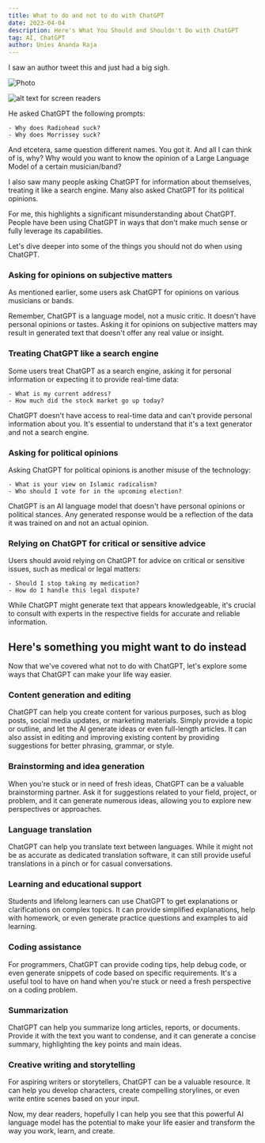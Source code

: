```yaml
---
title: What to do and not to do with ChatGPT
date: 2023-04-04
description: Here's What You Should and Shouldn't Do with ChatGPT
tag: AI, ChatGPT
author: Unies Ananda Raja
---
```


I saw an author tweet this and just had a big sigh.

<Image
  src="/images/mekitron.png"
  alt="Photo"
  width={100}
  height={100}
  priority
  className="next-image"
/>

![alt text for screen readers](/images/mekitron.png "Tweet")

He asked ChatGPT the following prompts:

```
- Why does Radiohead suck?
- Why does Morrissey suck?
```

And etcetera, same question different names. You got it. And all I can think of is, why? Why would you want to know the opinion of a Large Language Model of a certain musician/band? 

I also saw many people asking ChatGPT for information about themselves, treating it like a search engine. Many also asked ChatGPT for its political opinions.

For me, this highlights a significant misunderstanding about ChatGPT. People have been using ChatGPT in ways that don't make much sense or fully leverage its capabilities.

Let's dive deeper into some of the things you should not do when using ChatGPT.

### Asking for opinions on subjective matters
As mentioned earlier, some users ask ChatGPT for opinions on various musicians or bands.

Remember, ChatGPT is a language model, not a music critic. It doesn't have personal opinions or tastes. Asking it for opinions on subjective matters may result in generated text that doesn't offer any real value or insight.

### Treating ChatGPT like a search engine
Some users treat ChatGPT as a search engine, asking it for personal information or expecting it to provide real-time data:

```
- What is my current address?
- How much did the stock market go up today?
```

ChatGPT doesn't have access to real-time data and can't provide personal information about you. It's essential to understand that it's a text generator and not a search engine.

### Asking for political opinions
Asking ChatGPT for political opinions is another misuse of the technology:

```
- What is your view on Islamic radicalism?
- Who should I vote for in the upcoming election?
```

ChatGPT is an AI language model that doesn't have personal opinions or political stances. Any generated response would be a reflection of the data it was trained on and not an actual opinion.

### Relying on ChatGPT for critical or sensitive advice
Users should avoid relying on ChatGPT for advice on critical or sensitive issues, such as medical or legal matters:

```
- Should I stop taking my medication?
- How do I handle this legal dispute?
```

While ChatGPT might generate text that appears knowledgeable, it's crucial to consult with experts in the respective fields for accurate and reliable information.

## Here's something you might want to do instead

Now that we've covered what not to do with ChatGPT, let's explore some ways that ChatGPT can make your life way easier.

### Content generation and editing
ChatGPT can help you create content for various purposes, such as blog posts, social media updates, or marketing materials. Simply provide a topic or outline, and let the AI generate ideas or even full-length articles. It can also assist in editing and improving existing content by providing suggestions for better phrasing, grammar, or style.

### Brainstorming and idea generation
When you're stuck or in need of fresh ideas, ChatGPT can be a valuable brainstorming partner. Ask it for suggestions related to your field, project, or problem, and it can generate numerous ideas, allowing you to explore new perspectives or approaches.

### Language translation
ChatGPT can help you translate text between languages. While it might not be as accurate as dedicated translation software, it can still provide useful translations in a pinch or for casual conversations.

### Learning and educational support
Students and lifelong learners can use ChatGPT to get explanations or clarifications on complex topics. It can provide simplified explanations, help with homework, or even generate practice questions and examples to aid learning.

### Coding assistance
For programmers, ChatGPT can provide coding tips, help debug code, or even generate snippets of code based on specific requirements. It's a useful tool to have on hand when you're stuck or need a fresh perspective on a coding problem.

### Summarization
ChatGPT can help you summarize long articles, reports, or documents. Provide it with the text you want to condense, and it can generate a concise summary, highlighting the key points and main ideas.

### Creative writing and storytelling
For aspiring writers or storytellers, ChatGPT can be a valuable resource. It can help you develop characters, create compelling storylines, or even write entire scenes based on your input.

Now, my dear readers, hopefully I can help you see that this powerful AI language model has the potential to make your life easier and transform the way you work, learn, and create.

